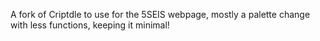A fork of Criptdle to use for the 5SEIS webpage, mostly a palette change with less functions, keeping it minimal!
